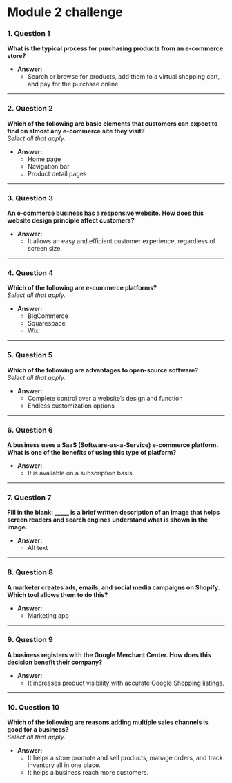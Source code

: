# Module 2 challenge


### 1. **Question 1**  
**What is the typical process for purchasing products from an e-commerce store?**

- **Answer:**  
  - Search or browse for products, add them to a virtual shopping cart, and pay for the purchase online  

---

### 2. **Question 2**  
**Which of the following are basic elements that customers can expect to find on almost any e-commerce site they visit?**  
_Select all that apply._

- **Answer:**  
  - Home page  
  - Navigation bar  
  - Product detail pages  

---

### 3. **Question 3**  
**An e-commerce business has a responsive website. How does this website design principle affect customers?**

- **Answer:**  
  - It allows an easy and efficient customer experience, regardless of screen size.  

---

### 4. **Question 4**  
**Which of the following are e-commerce platforms?**  
_Select all that apply._

- **Answer:**  
  - BigCommerce  
  - Squarespace  
  - Wix  

---

### 5. **Question 5**  
**Which of the following are advantages to open-source software?**  
_Select all that apply._

- **Answer:**  
  - Complete control over a website’s design and function  
  - Endless customization options  

---

### 6. **Question 6**  
**A business uses a SaaS (Software-as-a-Service) e-commerce platform. What is one of the benefits of using this type of platform?**

- **Answer:**  
  - It is available on a subscription basis.  

---

### 7. **Question 7**  
**Fill in the blank: _____ is a brief written description of an image that helps screen readers and search engines understand what is shown in the image.**

- **Answer:**  
  - Alt text  

---

### 8. **Question 8**  
**A marketer creates ads, emails, and social media campaigns on Shopify. Which tool allows them to do this?**

- **Answer:**  
  - Marketing app  

---

### 9. **Question 9**  
**A business registers with the Google Merchant Center. How does this decision benefit their company?**

- **Answer:**  
  - It increases product visibility with accurate Google Shopping listings.  

---

### 10. **Question 10**  
**Which of the following are reasons adding multiple sales channels is good for a business?**  
_Select all that apply._

- **Answer:**  
  - It helps a store promote and sell products, manage orders, and track inventory all in one place.  
  - It helps a business reach more customers.  
